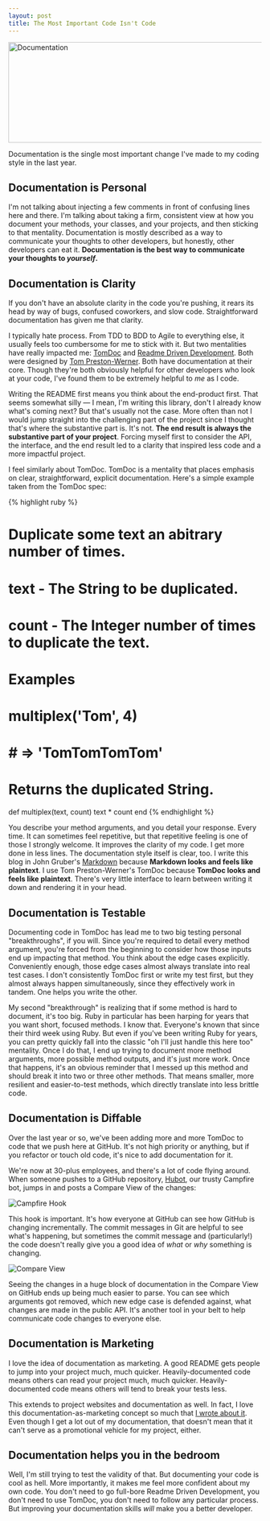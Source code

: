 ```yaml
---
layout: post
title: The Most Important Code Isn't Code
---
```


<img src="http://www.cl.ly/7JWh/documentation.png" class="noclip" alt="Documentation" width="650" height="200" />

Documentation is the single most important change I've made to my coding style
in the last year.

## Documentation is Personal

I'm not talking about injecting a few comments in front of confusing lines here
and there. I'm talking about taking a firm, consistent view at how you document
your methods, your classes, and your projects, and then sticking to that
mentality. Documentation is mostly described as a way to communicate your
thoughts to other developers, but honestly, other developers can eat it.
**Documentation is the best way to communicate your thoughts to *yourself*.**

## Documentation is Clarity

If you don't have an absolute clarity in the code you're pushing, it rears its
head by way of bugs, confused coworkers, and slow code. Straightforward
documentation has given me that clarity.

I typically hate process. From TDD to BDD to Agile to everything else, it
usually feels too cumbersome for me to stick with it. But two mentalities have
really impacted me: [TomDoc][tomdoc] and [Readme Driven Development][rdd]. Both
were designed by [Tom Preston-Werner][dubs]. Both have documentation at their
core. Though they're both obviously helpful for other developers who look at
your code, I've found them to be extremely helpful to *me* as I code.

Writing the README first means you think about the end-product first. That
seems somewhat silly — I mean, I'm writing this library, don't I already know
what's coming next? But that's usually not the case. More often than not I
would jump straight into the challenging part of the project since I thought
that's where the substantive part is. It's not. **The end result is always the
substantive part of your project**. Forcing myself first to consider the API,
the interface, and the end result led to a clarity that inspired less code and
a more impactful project. 

I feel similarly about TomDoc. TomDoc is a mentality that places emphasis on
clear, straightforward, explicit documentation. Here's a simple example taken
from the TomDoc spec:

{% highlight ruby %}
# Duplicate some text an abitrary number of times.
#
# text  - The String to be duplicated.
# count - The Integer number of times to duplicate the text.
#
# Examples
#
#   multiplex('Tom', 4)
#   # => 'TomTomTomTom'
#
# Returns the duplicated String.
def multiplex(text, count)
  text * count
end
{% endhighlight %}

You describe your method arguments, and you detail your response. Every time.
It can sometimes feel repetitive, but that repetitive feeling is one of those I
strongly welcome. It improves the clarity of my code. I get more done in less
lines. The documentation style itself is clear, too. I write this blog in John
Gruber's [Markdown][md] because **Markdown looks and feels like plaintext**. I
use Tom Preston-Werner's TomDoc because **TomDoc looks and feels like
plaintext**.  There's very little interface to learn between writing it down
and rendering it in your head.

## Documentation is Testable

Documenting code in TomDoc has lead me to two big testing personal
"breakthroughs", if you will. Since you're required to detail every method
argument, you're forced from the beginning to consider how those inputs end up
impacting that method. You think about the edge cases explicitly. Conveniently
enough, those edge cases almost always translate into real test cases. I don't
consistently TomDoc first or write my test first, but they almost always happen
simultaneously, since they effectively work in tandem. One helps you write the
other.

My second "breakthrough" is realizing that if some method is hard to document,
it's too big. Ruby in particular has been harping for years that you want
short, focused methods. I know that. Everyone's known that since their third
week using Ruby. But even if you've been writing Ruby for years, you can pretty
quickly fall into the classic "oh I'll just handle this here too" mentality.
Once I do that, I end up trying to document more method arguments, more
possible method outputs, and it's just more work. Once that happens, it's an
obvious reminder that I messed up this method and should break it into two or
three other methods. That means smaller, more resilient and easier-to-test
methods, which directly translate into less brittle code. 

## Documentation is Diffable

Over the last year or so, we've been adding more and more TomDoc to code that
we push here at GitHub. It's not high priority or anything, but if you refactor
or touch old code, it's nice to add documentation for it.

We're now at 30-plus employees, and there's a lot of code flying around. When
someone pushes to a GitHub repository, [Hubot][sideprojects], our trusty
Campfire bot, jumps in and posts a Compare View of the changes:

<img src="http://www.cl.ly/7JfY/hubot.png" class="noclip" alt="Campfire Hook" />

This hook is important. It's how everyone at GitHub can see how GitHub is
changing incrementally. The commit messages in Git are helpful to see what's
happening, but sometimes the commit message and (particularly!) the code
doesn't really give you a good idea of *what* or *why* something is changing.

<img src="http://cl.ly/7KUf/compare.png" class="noclip" alt="Compare View" />

Seeing the changes in a huge block of documentation in the Compare View on
GitHub ends up being much easier to parse. You can see which arguments got
removed, which new edge case is defended against, what changes are made in the
public API. It's another tool in your belt to help communicate code changes to
everyone else.

## Documentation is Marketing

I love the idea of documentation as marketing. A good README gets people to
jump into your project much, much quicker. Heavily-documented code means others
can read your project much, much quicker. Heavily-documented code means others
will tend to break your tests less.

This extends to project websites and documentation as well. In fact, I love
this documentation-as-marketing concept so much that [I wrote about
it][docs-marketing]. Even though I get a lot out of my documentation, that
doesn't mean that it can't serve as a promotional vehicle for my project,
either.

## Documentation helps you in the bedroom

Well, I'm still trying to test the validity of that. But documenting your code
is cool as hell. More importantly, it makes me feel more confident about my own
code. You don't need to go full-bore Readme Driven Development, you don't need
to use TomDoc, you don't need to follow any particular process. But improving
your documentation skills *will* make you a better developer.

[tomdoc]:         http://tom.preston-werner.com/2010/05/11/tomdoc-reasonable-ruby-documentation.html
[rdd]:            http://tom.preston-werner.com/2010/08/23/readme-driven-development.html
[dubs]:           http://twitter.com/mojombo
[md]:             http://daringfireball.net/projects/markdown/
[sideprojects]:   http://zachholman.com/posts/why-github-hacks-on-side-projects/
[docs-marketing]: http://zachholman.com/posts/open-source-marketing/
